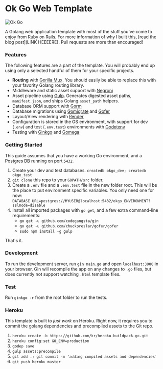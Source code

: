 Ok Go Web Template
===================

![Ok Go](http://i.vimeocdn.com/video/38089409_640.jpg)

A Golang web application template with most of the stuff you've come to enjoy from Ruby on Rails. For more information of why I built this, [read the blog post](LINK HEEEERE). Pull requests are more than encouraged!

### Features

The following features are a part of the template. You will probably end up using only a selected handful of them for your specific projects.

- **Routing** with [Gorilla Mux](https://github.com/gorilla/mux). You should easily be able to replace this with your favority Golang routing library.
- Middleware and static asset support with [Negroni](https://github.com/codegangsta/negroni)
- Asset pipeline using [Gulp](http://gulpjs.com/). Generates digested asset paths, `manifest.json`, and ships Golang `asset_path` helpers.
- Database ORM support with [Gorm](https://github.com/jinzhu/gorm)
- Database migrations using [Gomigrate](https://github.com/DavidHuie/gomigrate) and [Gofer](https://github.com/chuckpreslar/gofer)
- Layout/View rendering with [Render](https://github.com/unrolled/render)
- Configuration is stored in the OS environment, with support for dev (`.env`) and test (`.env.test`) environments with [Godotenv](https://github.com/joho/godotenv)
- Testing with [Ginkgo](http://onsi.github.io/ginkgo/) and [Gomega](http://onsi.github.io/gomega/)

### Getting Started

This guide assumes that you have a working Go environment, and a Postgres DB running on port `5432`.

1. Create your dev and test databases. `createdb okgo_dev; createdb okgo_test`
2. `git clone` this repo to your `GOPATH/src` folder.
3. Create a `.env` file and a `.env.test` file in the new folder root. This will be the place to put environment specific variables. You only need one for now: `DATABASE_URL=postgres://MYUSER@localhost:5432/okgo_ENVIRONMENT?sslmode=disable`
4. Install all imported packages with `go get`, and a few extra command-line requirements:
    - `go get -u github.com/codegangsta/gin`
    - `go get -u github.com/chuckpreslar/gofer/gofer`
    - `sudo npm install -g gulp`

That's it.

### Development

To run the development server, run `gin main.go` and open `localhost:3000` in your browser. Gin will recompile the app on any changes to `.go` files, but does currently not support watching `.html` template files.

### Test

Run `ginkgo -r` from the root folder to run the tests.

### Heroku

This template is built to *just work* on Heroku. Right now, it requires you to commit the golang dependencies and precompiled assets to the Git repo.

1. `heroku create -b https://github.com/kr/heroku-buildpack-go.git`
2. `heroku config:set GO_ENV=production`
3. `godep save`
4. `gulp assets:precompile`
5. `git add .; git commit -m 'adding compiled assets and dependencies'`
6. `git push heroku master`
